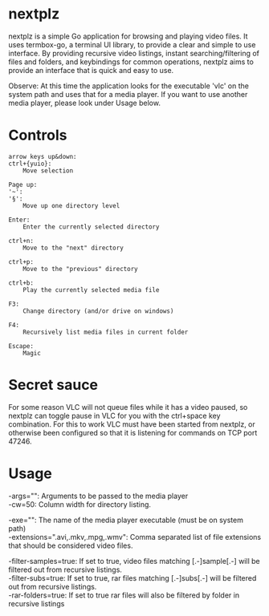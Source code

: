 nextplz
=======

nextplz is a simple Go application for browsing and playing video files. It uses termbox-go, a terminal UI library, to provide a clear and simple to use interface. By providing recursive video listings, instant searching/filtering of files and folders, and keybindings for common operations, nextplz aims to provide an interface that is quick and easy to use.

Observe: At this time the application looks for the executable 'vlc' on the system path and uses that for a media player. If you want to use another media player, please look under Usage below.

Controls
========

	arrow keys up&down:
	ctrl+{yuio}:
		Move selection

	Page up:
	'~':
	'§':
		Move up one directory level

	Enter:
		Enter the currently selected directory

	ctrl+n:
		Move to the "next" directory

	ctrl+p:
		Move to the "previous" directory
	
	ctrl+b:
		Play the currently selected media file

	F3:
		Change directory (and/or drive on windows)

	F4:
		Recursively list media files in current folder

	Escape:
		Magic


Secret sauce
==============
For some reason VLC will not queue files while it has a video paused, so nextplz can toggle pause in VLC for you with the ctrl+space key combination. For this to work VLC must have been started from nextplz, or otherwise been configured so that it is listening for commands on TCP port 47246.

Usage
=====
  -args="": Arguments to be passed to the media player  
  -cw=50: Column width for directory listing.

  -exe="": The name of the media player executable (must be on system path)  
  -extensions=".avi,.mkv,.mpg,.wmv": Comma separated list of file extensions that should be considered video files.

  -filter-samples=true: If set to true, video files matching [.-]sample[.-] will be filtered out from recursive listings.  
  -filter-subs=true: If set to true, rar files matching [.-]subs[.-] will be filtered out from recursive listings.  
  -rar-folders=true: If set to true rar files will also be filtered by folder in recursive listings  